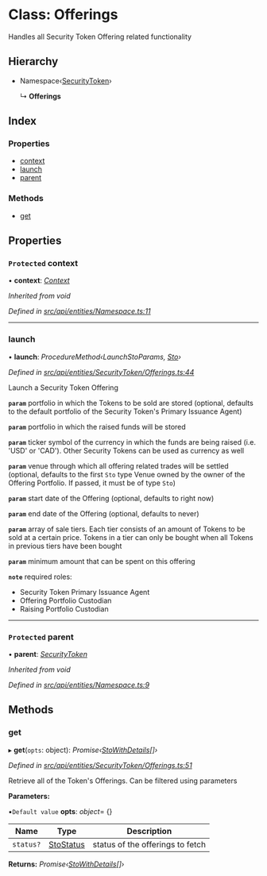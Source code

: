 # Class: Offerings

Handles all Security Token Offering related functionality

## Hierarchy

* Namespace‹[SecurityToken](securitytoken.md)›

  ↳ **Offerings**

## Index

### Properties

* [context](offerings.md#protected-context)
* [launch](offerings.md#launch)
* [parent](offerings.md#protected-parent)

### Methods

* [get](offerings.md#get)

## Properties

### `Protected` context

• **context**: *[Context](context.md)*

*Inherited from void*

*Defined in [src/api/entities/Namespace.ts:11](https://github.com/PolymathNetwork/polymesh-sdk/blob/a0872cf4/src/api/entities/Namespace.ts#L11)*

___

###  launch

• **launch**: *ProcedureMethod‹LaunchStoParams, [Sto](sto.md)›*

*Defined in [src/api/entities/SecurityToken/Offerings.ts:44](https://github.com/PolymathNetwork/polymesh-sdk/blob/a0872cf4/src/api/entities/SecurityToken/Offerings.ts#L44)*

Launch a Security Token Offering

**`param`** portfolio in which the Tokens to be sold are stored
  (optional, defaults to the default portfolio of the Security Token's Primary Issuance Agent)

**`param`** portfolio in which the raised funds will be stored

**`param`** ticker symbol of the currency in which the funds are being raised (i.e. 'USD' or 'CAD').
  Other Security Tokens can be used as currency as well

**`param`** venue through which all offering related trades will be settled
  (optional, defaults to the first `Sto` type Venue owned by the owner of the Offering Portfolio.
  If passed, it must be of type `Sto`)

**`param`** start date of the Offering (optional, defaults to right now)

**`param`** end date of the Offering (optional, defaults to never)

**`param`** array of sale tiers. Each tier consists of an amount of Tokens to be sold at a certain price.
  Tokens in a tier can only be bought when all Tokens in previous tiers have been bought

**`param`** minimum amount that can be spent on this offering

**`note`** required roles:
  - Security Token Primary Issuance Agent
  - Offering Portfolio Custodian
  - Raising Portfolio Custodian

___

### `Protected` parent

• **parent**: *[SecurityToken](securitytoken.md)*

*Inherited from void*

*Defined in [src/api/entities/Namespace.ts:9](https://github.com/PolymathNetwork/polymesh-sdk/blob/a0872cf4/src/api/entities/Namespace.ts#L9)*

## Methods

###  get

▸ **get**(`opts`: object): *Promise‹[StoWithDetails](../interfaces/stowithdetails.md)[]›*

*Defined in [src/api/entities/SecurityToken/Offerings.ts:51](https://github.com/PolymathNetwork/polymesh-sdk/blob/a0872cf4/src/api/entities/SecurityToken/Offerings.ts#L51)*

Retrieve all of the Token's Offerings. Can be filtered using parameters

**Parameters:**

▪`Default value`  **opts**: *object*= {}

Name | Type | Description |
------ | ------ | ------ |
`status?` | [StoStatus](../enums/stostatus.md) | status of the offerings to fetch  |

**Returns:** *Promise‹[StoWithDetails](../interfaces/stowithdetails.md)[]›*
